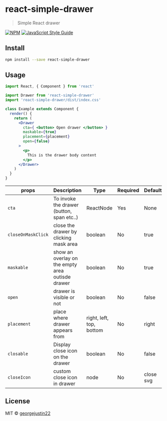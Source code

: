 # react-simple-drawer

> Simple React drawer

[![NPM](https://img.shields.io/npm/v/react-simple-drawer.svg)](https://www.npmjs.com/package/react-simple-drawer) [![JavaScript Style Guide](https://img.shields.io/badge/code_style-standard-brightgreen.svg)](https://standardjs.com)

## Install

```bash
npm install --save react-simple-drawer
```

## Usage

```jsx
import React, { Component } from 'react'

import Drawer from 'react-simple-drawer'
import 'react-simple-drawer/dist/index.css'

class Example extends Component {
  render() {
    return (
      <Drawer 
        cta={ <button> Open drawer </button> }
        maskable={true}
        placement={placement}
        open={false}
      >
        <p>
          This is the drawer body content
        </p>
      </Drawer>
    )
  }
}
```

| props             | Description                                       | Type                      | Required | Default |
|-------------------|---------------------------------------------------|---------------------------|----------|----------
| `cta`             | To invoke the drawer (button, span etc..)         | ReactNode                 | Yes      | None    |
| `closeOnMaskClick`| close the drawer by clicking mask area       | boolean                        | No       | true    |
| `maskable`        | show an overlay on the empty area outisde drawer  | boolean                   | No       | true    |
| `open`            | drawer is visible or not                          | boolean                   | No       | false   |
| `placement`       | place where drawer appears from                   | right, left, top, bottom  | No       | right   |
| `closable`        | Display close icon on the drawer                  | boolean                   | No       | false   |
| `closeIcon`       | custom close icon in drawer                       | node                      | No       | close svg   |

## License

MIT © [georgejustin22](https://github.com/justin22)

